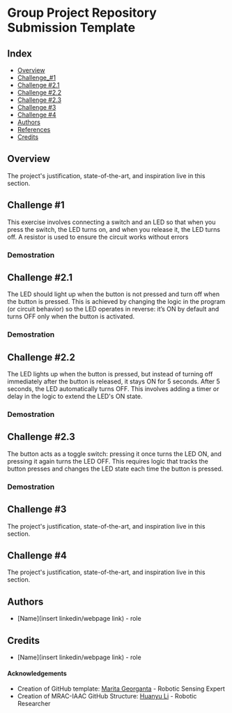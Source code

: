 # Group Project Repository Submission Template 
## Index
  - [Overview](#overview) 
  - [Challenge_#1](#challenge_#1)
  - [Challenge #2.1](#challenge#2.1)
  - [Challenge #2.2](#challenge#2.2)
  - [Challenge #2.3](#challenge#2.3)
  - [Challenge #3](#challenge#3)
  - [Challenge #4](#challenge#4)
  - [Authors](#authors)
  - [References](#references)
  - [Credits](#credits)
<!--  Other options to write Readme
  - [Deployment](#deployment)
  - [Used or Referenced Projects](Used-or-Referenced-Projects)
-->

## Overview
<!-- Write Overview about this project -->
The project's justification, state-of-the-art, and inspiration live in this section.


## Challenge #1
<!-- Write Overview about this project -->
This exercise involves connecting a switch and an LED so that when you press the switch, the LED turns on, and when you release it, the LED turns off. A resistor is used to ensure the circuit works without errors

### Demostration

## Challenge #2.1
<!-- Write Overview about this project -->
The LED should light up when the button is not pressed and turn off when the button is pressed. This is achieved by changing the logic in the program (or circuit behavior) so the LED operates in reverse: it’s ON by default and turns OFF only when the button is activated.

### Demostration

## Challenge #2.2
<!-- Write Overview about this project -->
The LED lights up when the button is pressed, but instead of turning off immediately after the button is released, it stays ON for 5 seconds. After 5 seconds, the LED automatically turns OFF. This involves adding a timer or delay in the logic to extend the LED's ON state.

### Demostration

## Challenge #2.3
<!-- Write Overview about this project -->
The button acts as a toggle switch: pressing it once turns the LED ON, and pressing it again turns the LED OFF. This requires logic that tracks the button presses and changes the LED state each time the button is pressed.

### Demostration

## Challenge #3
<!-- Write Overview about this project -->
The project's justification, state-of-the-art, and inspiration live in this section.

## Challenge #4
<!-- Write Overview about this project -->
The project's justification, state-of-the-art, and inspiration live in this section.


## Authors
  - [Name](insert linkedin/webpage link) - role

## Credits
  - [Name](insert linkedin/webpage link) - role

<!--  DO NOT REMOVE
-->
#### Acknowledgements

- Creation of GitHub template: [Marita Georganta](https://www.linkedin.com/in/marita-georganta/) - Robotic Sensing Expert
- Creation of MRAC-IAAC GitHub Structure: [Huanyu Li](https://www.linkedin.com/in/huanyu-li-457590268/) - Robotic Researcher


